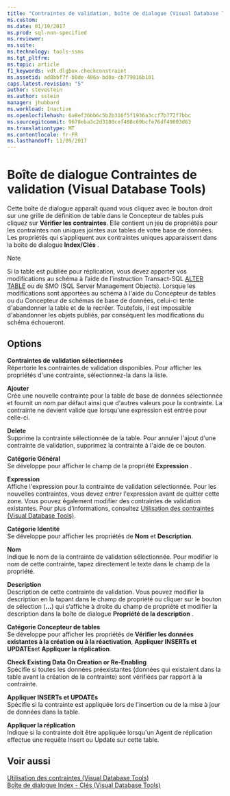 ```yaml
---
title: "Contraintes de validation, boîte de dialogue (Visual Database Tools) | Microsoft Docs"
ms.custom: 
ms.date: 01/19/2017
ms.prod: sql-non-specified
ms.reviewer: 
ms.suite: 
ms.technology: tools-ssms
ms.tgt_pltfrm: 
ms.topic: article
f1_keywords: vdt.dlgbox.checkconstraint
ms.assetid: ad0bbf7f-b0de-406a-bd0a-cb779816b101
caps.latest.revision: "5"
author: stevestein
ms.author: sstein
manager: jhubbard
ms.workload: Inactive
ms.openlocfilehash: 6a8ef36bb6c5b2b316f5f1936a3ccf7b772f7bbc
ms.sourcegitcommit: 9678eba3c2d3100cef408c69bcfe76df49803d63
ms.translationtype: MT
ms.contentlocale: fr-FR
ms.lasthandoff: 11/09/2017
---
```

# <a name="check-constraint-dialog-box-visual-database-tools"></a>Boîte de dialogue Contraintes de validation (Visual Database Tools)
Cette boîte de dialogue apparaît quand vous cliquez avec le bouton droit sur une grille de définition de table dans le Concepteur de tables puis cliquez sur **Vérifier les contraintes**. Elle contient un jeu de propriétés pour les contraintes non uniques jointes aux tables de votre base de données. Les propriétés qui s’appliquent aux contraintes uniques apparaissent dans la boîte de dialogue **Index/Clés** .  
  
> [!NOTE]  
> Si la table est publiée pour réplication, vous devez apporter vos modifications au schéma à l’aide de l’instruction Transact-SQL [ALTER TABLE](http://msdn.microsoft.com/en-us/f1745145-182d-4301-a334-18f799d361d1) ou de SMO (SQL Server Management Objects). Lorsque les modifications sont apportées au schéma à l'aide du Concepteur de tables ou du Concepteur de schémas de base de données, celui-ci tente d'abandonner la table et de la recréer. Toutefois, il est impossible d'abandonner les objets publiés, par conséquent les modifications du schéma échoueront.  
  
## <a name="options"></a>Options  
**Contraintes de validation sélectionnées**  
Répertorie les contraintes de validation disponibles. Pour afficher les propriétés d'une contrainte, sélectionnez-la dans la liste.  
  
**Ajouter**  
Crée une nouvelle contrainte pour la table de base de données sélectionnée et fournit un nom par défaut ainsi que d'autres valeurs pour la contrainte. La contrainte ne devient valide que lorsqu'une expression est entrée pour celle-ci.  
  
**Delete**  
Supprime la contrainte sélectionnée de la table. Pour annuler l'ajout d'une contrainte de validation, supprimez la contrainte à l'aide de ce bouton.  
  
**Catégorie Général**  
Se développe pour afficher le champ de la propriété **Expression** .  
  
**Expression**  
Affiche l'expression pour la contrainte de validation sélectionnée. Pour les nouvelles contraintes, vous devez entrer l'expression avant de quitter cette zone. Vous pouvez également modifier des contraintes de validation existantes. Pour plus d’informations, consultez [Utilisation des contraintes (Visual Database Tools)](http://msdn.microsoft.com/en-us/637098af-2567-48f8-90f4-b41df059833e).  
  
**Catégorie Identité**  
Se développe pour afficher les propriétés de **Nom** et **Description**.  
  
**Nom**  
Indique le nom de la contrainte de validation sélectionnée. Pour modifier le nom de cette contrainte, tapez directement le texte dans le champ de la propriété.  
  
**Description**  
Description de cette contrainte de validation. Vous pouvez modifier la description en la tapant dans le champ de propriété ou cliquer sur le bouton de sélection (**...**) qui s’affiche à droite du champ de propriété et modifier la description dans la boîte de dialogue **Propriété de la description** .  
  
**Catégorie Concepteur de tables**  
Se développe pour afficher les propriétés de **Vérifier les données existantes à la création ou à la réactivation**, **Appliquer INSERTs et UPDATEs**et **Appliquer la réplication**.  
  
**Check Existing Data On Creation or Re-Enabling**  
Spécifie si toutes les données préexistantes (données qui existaient dans la table avant la création de la contrainte) sont vérifiées par rapport à la contrainte.  
  
**Appliquer INSERTs et UPDATEs**  
Spécifie si la contrainte est appliquée lors de l'insertion ou de la mise à jour de données dans la table.  
  
**Appliquer la réplication**  
Indique si la contrainte doit être appliquée lorsqu'un Agent de réplication effectue une requête Insert ou Update sur cette table.  
  
## <a name="see-also"></a>Voir aussi  
[Utilisation des contraintes (Visual Database Tools)](http://msdn.microsoft.com/en-us/637098af-2567-48f8-90f4-b41df059833e)  
[Boîte de dialogue Index - Clés &#40;Visual Database Tools&#41;](../../ssms/visual-db-tools/indexes-keys-dialog-box-visual-database-tools.md)  
  
